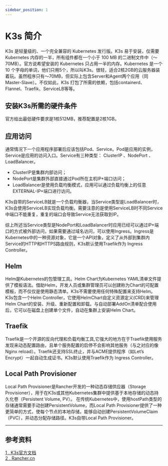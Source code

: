 ```yaml
---
sidebar_position: 1
---
```


# K3s 简介
K3s 是轻量级的、一个完全兼容的 Kubernetes 发行版。K3s 易于安装，仅需要 Kubernetes 内存的一半，所有组件都在一个小于 100 MB 的二进制文件中（～70MB）。官方说希望安装的 Kubernetes 只占用一半的内存。Kubernetes 是一个 10 个字母的单词，他们只用5个，所以叫K3s。很轻，适合2核2GB的云服务器装着玩。虽然程序只有～70MB，但实际上包含Server和Agent两个应用（同Master-Slave）。不仅如此，K3s 打包了所需的依赖，包括containerd、Flannel、Traefik、ServiceLB等等。

## 安装K3s所需的硬件条件
官方给出最低硬件要求是1核512MB，推荐配置是2核1GB。

## 应用访问
通常情况下一个应用程序部署后应该包括Pod、Service。Pod是应用的实例，Service是应用的访问入口。Service有三种类型： ClusterIP 、NodePort 、LoadBalancer。
+ ClusterIP是集群内部访问；
+ NodePort是集群外部直接通过Pod所在主机IP+端口访问；
+ LoadBalancer是使用负载均衡模式，应用可以通过负载均衡上的任意EXTERNAL-IP+端口进行访问。

K3s自带的ServiceLB就是一个负载均衡器，当Service类型是LoadBalancer时，K3s会使用ServiceLB实现负载均衡。需要注意的是使用ServiceLB时不同Service中端口不能重复，重复的端口会导致Service无法获取到IP。

综上所述当Service类型是NodePort和LoadBalancer时应用已经可以通过IP+端口的方式被外部访问，如果需要通过域名访问，可以使用Ingress。Ingress是Kubernetes中的一种资源对象，它是一个API对象，定义了从外部到集群内Service的HTTP和HTTPS路由规则，K3s默认使用Traefik作为 Ingress Controller。


## Helm
Helm是Kubernetes的包管理工具。Helm Chart为Kubernetes YAML清单文件提供了模板语法。借助Helm，开发人员或集群管理员可以创建称为Chart的可配置模板，而不仅仅是使用静态清单。K3s不需要使用任何特殊配置来支持Helm。K3s包含一个Helm Controller，它使用HelmChart自定义资源定义(CRD)来管理Helm Chart的安装、升级、重新配置和卸载。与自动部署AddOn清单配合使用后，它可以在磁盘上创建单个文件，自动在集群上安装Helm Chart。

## Traefik
Traefik是一个开源的反向代理和负载均衡工具,它强大的地方在于Traefik使用服务发现来动态配置路由，且单个服务配置的启停不会影响其他服务（与之对应的像Nginx reload）。Traefik还支持SSL终止，并与ACME提供程序（如Let’s Encrypt）一起自动生成证书。K3s默认使用Traefik作为 Ingress Controller。

## Local Path Provisioner
Local Path Provisioner是Rancher开发的一种动态存储供应器（Storage Provisioner），用于在K3s或其他Kubernetes集群中提供基于本地存储的动态持久化卷（Persistent Volume, PV）。
在传统Kubernetes中，使用hostPath类型的存储通常需要手动创建PersistentVolume，而Local Path Provisioner提供了一种更简单的方式，使每个节点的本地存储，能够自动创建PersistentVolumeClaim（PVC），并动态分配存储路径。K3s自带Local Path Provisioner。




---


## 参考资料  
[1 . K3s官方文档](https://docs.k3s.io/zh/)  
[2 . Rancher.cn](https://docs.rancher.cn/docs/k3s/_index)
